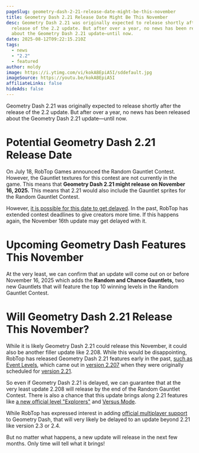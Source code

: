 ```yaml
---
pageSlug: geometry-dash-2-21-release-date-might-be-this-november
title: Geometry Dash 2.21 Release Date Might Be This November
desc: Geometry Dash 2.21 was originally expected to release shortly after the
  release of the 2.2 update. But after over a year, no news has been released
  about the Geometry Dash 2.21 update—until now.
date: 2025-08-12T09:22:15.210Z
tags:
  - news
  - "2.2"
  - featured
author: moldy
image: https://i.ytimg.com/vi/kokABEpiA5I/sddefault.jpg
imageSource: https://youtu.be/kokABEpiA5I
affiliateLinks: false
hideAds: false
---
```

Geometry Dash 2.21 was originally expected to release shortly after the release of the 2.2 update. But after over a year, no news has been released about the Geometry Dash 2.21 update—until now.

# Potential Geometry Dash 2.21 Release Date

On July 18, RobTop Games announced the Random Gauntlet Contest. However, the Gauntlet textures for this contest are not currently in the game. This means that **Geometry Dash 2.21 might release on November 16, 2025.** This means that 2.21 would also include the Gauntlet sprites for the Random Gauntlet Contest.

However, [it is possible for this date to get delayed](/posts/geometry-dash-2-21-release-date-everything-you-need-to-know/). In the past, RobTop has extended contest deadlines to give creators more time. If this happens again, the November 16th update may get delayed with it.

# Upcoming Geometry Dash Features This November

At the very least, we can confirm that an update will come out on or before November 16, 2025 which adds the **Random and Chance Gauntlets,** two new Gauntlets that will feature the top 10 winning levels in the Random Gauntlet Contest.

# Will Geometry Dash 2.21 Release This November?

While it is likely Geometry Dash 2.21 could release this November, it could also be another filler update like 2.208. While this would be disappointing, RobTop has released Geometry Dash 2.21 features early in the past, [such as Event Levels](/posts/all-geometry-dash-event-levels/), which came out in [version 2.207](/posts/geometry-dash-2-207-released-on-steam/) when they were originally scheduled for [version 2.21](/categories/2.2/).

So even if Geometry Dash 2.21 is delayed, we can guarantee that at the very least update 2.208 will release by the end of the Random Gauntlet Contest. There is also a chance that this update brings along 2.21 features like [a new official level "Explorers"](/posts/geometry-dash-new-sneak-peek-analysis/) and [Versus Mode](/posts/robtop-cancels-geometry-dash-2-2-versus-mode-after-6-years-of-development/).

While RobTop has expressed interest in adding [official multiplayer support](/posts/geometry-dash-multiplayer-how-to-download-and-install/) to Geometry Dash, that will very likely be delayed to an update beyond 2.21 like version 2.3 or 2.4.

But no matter what happens, a new update will release in the next few months. Only time will tell what it brings!